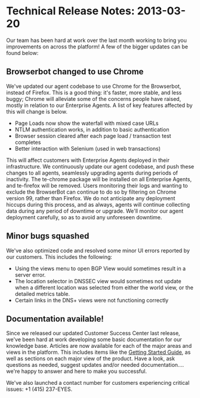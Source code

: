 # Technical Release Notes: 2013-03-20

Our team has been hard at work over the last month working to bring you improvements on across the platform!  A few of the bigger updates can be found below:

## Browserbot changed to use Chrome

We've updated our agent codebase to use Chrome for the Browserbot, instead of Firefox.  This is a good thing: it's faster, more stable, and less buggy; Chrome will alleviate some of the concerns people have raised, mostly in relation to our Enterprise Agents.  A list of key features affected by this will change is below.

* Page Loads now show the waterfall with mixed case URLs
* NTLM authentication works, in addition to basic authentication
* Browser session cleared after each page load / transaction test completes
* Better interaction with Selenium \(used in web transactions\)

This will affect customers with Enterprise Agents deployed in their infrastructure.  We continuously update our agent codebase, and push these changes to all agents, seamlessly upgrading agents during periods of inactivity.  The te-chrome package will be installed on all Enterprise Agents, and te-firefox will be removed.  Users monitoring their logs and wanting to exclude the BrowserBot can continue to do so by filtering on Chrome version 99, rather than Firefox.  We do not anticipate any deployment hiccups during this process, and as always, agents will continue collecting data during any period of downtime or upgrade.  We'll monitor our agent deployment carefully, so as to avoid any unforeseen downtime.

## Minor bugs squashed

We've also optimized code and resolved some minor UI errors reported by our customers. This includes the following:

* Using the views menu to open BGP View would sometimes result in a server error.
* The location selector in DNSSEC view would sometimes not update when a different location was selected from either the world view, or the detailed metrics table.
* Certain links in the DNS+ views were not functioning correctly

## Documentation available!

Since we released our updated Customer Success Center last release, we've been hard at work developing some basic documentation for our knowledge base.  Articles are now available for each of the major areas and views in the platform.  This includes items like the [Getting Started Guide](https://success.thousandeyes.com/ViewArticle?articleIdParam=kA0E0000000CmmaKAC), as well as sections on each major view of the product.  Have a look, ask questions as needed, suggest updates and/or needed documentation.... we're happy to answer and here to make you successful.

We've also launched a contact number for customers experiencing critical issues: +1 \(415\) 237-EYES.

